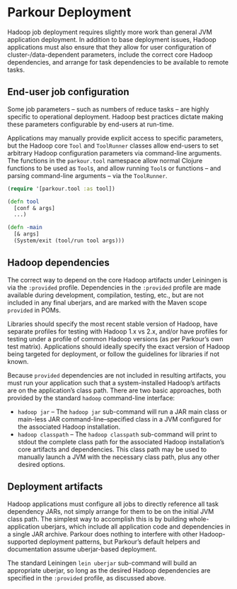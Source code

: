 # Parkour Deployment

Hadoop job deployment requires slightly more work than general JVM application
deployment.  In addition to base deployment issues, Hadoop applications must
also ensure that they allow for user configuration of cluster-/data-dependent
parameters, include the correct core Hadoop dependencies, and arrange for task
dependencies to be available to remote tasks.

## End-user job configuration

Some job parameters – such as numbers of reduce tasks – are highly specific to
operational deployment.  Hadoop best practices dictate making these parameters
configurable by end-users at run-time.

Applications may manually provide explicit access to specific parameters, but
the Hadoop core `Tool` and `ToolRunner` classes allow end-users to set arbitrary
Hadoop configuration parameters via command-line arguments.  The functions in
the `parkour.tool` namespace allow normal Clojure functions to be used as
`Tool`s, and allow running `Tool`s or functions – and parsing command-line
arguments – via the `ToolRunner`.

```clj
(require '[parkour.tool :as tool])

(defn tool
  [conf & args]
  ...)

(defn -main
  [& args]
  (System/exit (tool/run tool args)))
```

## Hadoop dependencies

The correct way to depend on the core Hadoop artifacts under Leiningen is via
the `:provided` profile.  Dependencies in the `:provided` profile are made
available during development, compilation, testing, etc., but are not included
in any final uberjars, and are marked with the Maven scope `provided` in POMs.

Libraries should specify the most recent stable version of Hadoop, have separate
profiles for testing with Hadoop 1.x vs 2.x, and/or have profiles for testing
under a profile of common Hadoop versions (as per Parkour’s own test matrix).
Applications should ideally specify the exact version of Hadoop being targeted
for deployment, or follow the guidelines for libraries if not known.

Because `provided` dependencies are not included in resulting artifacts, you
must run your application such that a system-installed Hadoop’s artifacts are on
the application’s class path.  There are two basic approaches, both provided by
the standard `hadoop` command-line interface:

- `hadoop jar` – The `hadoop jar` sub-command will run a JAR main class or
  main-less JAR command-line–specified class in a JVM configured for the
  associated Hadoop installation.
- `hadoop classpath` – The `hadoop classpath` sub-command will print to stdout
  the complete class path for the associated Hadoop installation’s core
  artifacts and dependencies.  This class path may be used to manually launch a
  JVM with the necessary class path, plus any other desired options.

## Deployment artifacts

Hadoop applications must configure all jobs to directly reference all task
dependency JARs, not simply arrange for them to be on the initial JVM class
path.  The simplest way to accomplish this is by building whole-application
uberjars, which include all application code and dependencies in a single JAR
archive.  Parkour does nothing to interfere with other Hadoop-supported
deployment patterns, but Parkour’s default helpers and documentation assume
uberjar-based deployment.

The standard Leiningen `lein uberjar` sub-command will build an appropriate
uberjar, so long as the desired Hadoop dependencies are specified in the
`:provided` profile, as discussed above.
